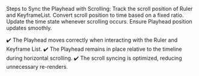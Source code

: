 Steps to Sync the Playhead with Scrolling:
Track the scroll position of Ruler and KeyframeList.
Convert scroll position to time based on a fixed ratio.
Update the time state whenever scrolling occurs.
Ensure Playhead position updates smoothly.



✔️ The Playhead moves correctly when interacting with the Ruler and Keyframe List.
✔️ The Playhead remains in place relative to the timeline during horizontal scrolling.
✔️ The scroll syncing is optimized, reducing unnecessary re-renders.